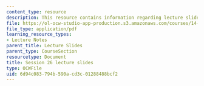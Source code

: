 ```yaml
---
content_type: resource
description: This resource contains information regarding lecture slide 26.
file: https://ol-ocw-studio-app-production.s3.amazonaws.com/courses/14-581-international-economics-i-spring-2013/6d94c083794b590acd3c01288488bcf2_MIT14_581S13_Lecslides26.pdf
file_type: application/pdf
learning_resource_types:
- Lecture Notes
parent_title: Lecture Slides
parent_type: CourseSection
resourcetype: Document
title: Session 26 lecture slides
type: OCWFile
uid: 6d94c083-794b-590a-cd3c-01288488bcf2
---
```


